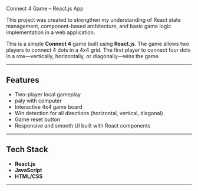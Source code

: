 Connect 4 Game – React.js App

This project was created to strengthen my understanding of React state management, component-based architecture, and basic game logic implementation in a web application.


This is a simple **Connect 4** game built using **React.js**. The game allows two players to connect 4 dots in a 4x4 grid. The first player to connect four dots in a row—vertically, horizontally, or diagonally—wins the game.

---

##  Features

-  Two-player local gameplay
-  paly with computer 
-  Interactive 4x4 game board
-  Win detection for all directions (horizontal, vertical, diagonal)
-  Game reset button
-  Responsive and smooth UI built with React components

---

##  Tech Stack

- **React.js** 
- **JavaScript**
- **HTML/CSS**

---

